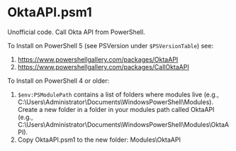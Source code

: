 # OktaAPI.psm1
Unofficial code. Call Okta API from PowerShell.

To Install on PowerShell 5 (see PSVersion under `$PSVersionTable`) see:

1. https://www.powershellgallery.com/packages/OktaAPI
2. https://www.powershellgallery.com/packages/CallOktaAPI

To Install on PowerShell 4 or older:

1. `$env:PSModulePath` contains a list of folders where modules live (e.g., C:\Users\Administrator\Documents\WindowsPowerShell\Modules). 
Create a new folder in a folder in your modules path called OktaAPI (e.g., C:\Users\Administrator\Documents\WindowsPowerShell\Modules\OktaAPI).
2. Copy OktaAPI.psm1 to the new folder: Modules\OktaAPI
